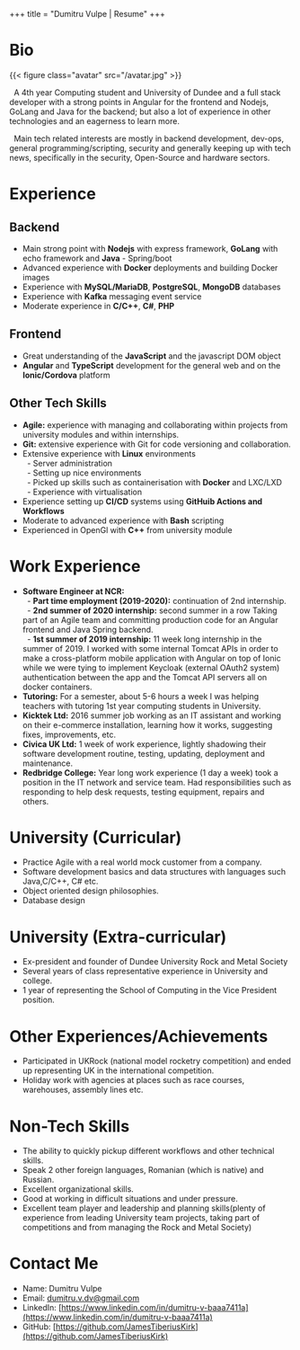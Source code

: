 +++
title = "Dumitru Vulpe | Resume"
+++

# Bio

{{< figure class="avatar" src="/avatar.jpg" >}}

&nbsp; A 4th year Computing student and University of Dundee and a full stack developer with a strong points in Angular for the frontend and Nodejs, GoLang and Java for the backend; but also a lot of experience in other technologies and an eagerness to learn more.

&nbsp; Main tech related interests are mostly in backend development, dev-ops, general programming/scripting, security and generally keeping up with tech news, specifically in the security, Open-Source and hardware sectors.

# Experience 
## Backend
- Main strong point with **Nodejs** with express framework, **GoLang** with echo framework and **Java** - Spring/boot 
- Advanced experience with **Docker** deployments and building Docker images
- Experience with **MySQL/MariaDB**, **PostgreSQL**, **MongoDB** databases
- Experience with **Kafka** messaging event service
- Moderate experience in **C/C++**, **C#**, **PHP**

## Frontend
- Great understanding of the **JavaScript** and the javascript DOM object
- **Angular** and **TypeScript** development for the general web and on the **Ionic/Cordova** platform

## Other Tech Skills 
- **Agile:** experience with managing and collaborating within projects from university modules and within internships.
- **Git:** extensive experience with Git for code versioning and collaboration.
- Extensive experience with **Linux** environments  
&nbsp; - Server administration  
&nbsp; - Setting up nice environments  
&nbsp; - Picked up skills such as containerisation with **Docker** and LXC/LXD  
&nbsp; - Experience with virtualisation  
- Experience setting up **CI/CD** systems using **GitHuib Actions and Workflows**
- Moderate to advanced experience with **Bash** scripting
- Experienced in OpenGl with **C++** from university module


# Work Experience
- **Software Engineer at NCR:**  
&nbsp; - **Part time employment (2019-2020):** continuation of 2nd internship.  
&nbsp; - **2nd summer of 2020 internship:** second summer in a row Taking part of an Agile team and committing production code for an Angular frontend and Java Spring backend.  
&nbsp; - **1st summer of 2019 internship:** 11 week long internship in the summer of 2019. I worked with some internal Tomcat APIs in order to make a cross-platform mobile application with Angular on top of Ionic while we were tying to implement Keycloak (external OAuth2 system) authentication between the app and the Tomcat API servers all on docker containers.  
- **Tutoring:** For a semester, about 5-6 hours a week I was helping teachers with tutoring 1st year computing students in University.
- **Kicktek Ltd:** 2016 summer job working as an IT assistant and working on their e-commerce installation, learning how it works, suggesting fixes, improvements, etc.
- **Civica UK Ltd:** 1 week of work experience, lightly shadowing their software development routine, testing, updating, deployment and maintenance.
- **Redbridge College:** Year long work experience (1 day a week) took a position in the IT network and service team. Had responsibilities such as responding to help desk requests, testing equipment, repairs and others.

# University (Curricular)
- Practice Agile with a real world mock customer from a company.
- Software development basics and data structures with languages such Java,C/C++, C# etc.
- Object oriented design philosophies.
- Database design

# University (Extra-curricular)
- Ex-president and founder of Dundee University Rock and Metal Society
- Several years of class representative experience in University and college.
- 1 year of representing the School of Computing in the Vice President position.

# Other Experiences/Achievements
- Participated in UKRock (national model rocketry competition) and ended up representing UK in the international competition.
- Holiday work with agencies at places such as race courses, warehouses, assembly lines etc.

# Non-Tech Skills
- The ability to quickly pickup different workflows and other technical skills.
- Speak 2 other foreign languages, Romanian (which is native) and Russian.
- Excellent organizational skills.
- Good at working in difficult situations and under pressure.
- Excellent team player and leadership and planning skills(plenty of experience from leading University team projects, taking part of competitions and from managing the Rock and Metal Society)


# Contact Me

* Name: Dumitru Vulpe
* Email: [dumitru.v.dv@gmail.com](mailto:dumitru.v.dv@gmail.com)
* LinkedIn: [https://www.linkedin.com/in/dumitru-v-baaa7411a](https://www.linkedin.com/in/dumitru-v-baaa7411a)
* GitHub: [https://github.com/JamesTiberiusKirk](https://github.com/JamesTiberiusKirk)




